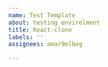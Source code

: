 ```yaml
---
name: Test Template
about: testing envirolment
title: React-clone
labels: ''
assignees: amar9elbeg

---
```



